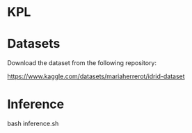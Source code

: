 # KPL

# Datasets

Download the dataset from the following repository:

https://www.kaggle.com/datasets/mariaherrerot/idrid-dataset


# Inference 
bash inference.sh